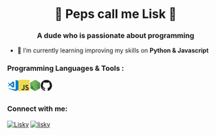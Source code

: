 <h1 align="center">💫 Peps call me Lisk 💫</h1>
<h3 align="center">A dude who is passionate about programming</h3>

- 🌱 I’m currently learning improving my skills on **Python & Javascript**


### Programming Languages & Tools :

<img align="left" alt="Visual Studio Code" width="26px" src="https://raw.githubusercontent.com/github/explore/80688e429a7d4ef2fca1e82350fe8e3517d3494d/topics/visual-studio-code/visual-studio-code.png" />
<img align="left" alt="JavaScript" width="26px" src="https://raw.githubusercontent.com/github/explore/80688e429a7d4ef2fca1e82350fe8e3517d3494d/topics/javascript/javascript.png" />
<img align="left" alt="Node.js" width="26px" src="https://raw.githubusercontent.com/github/explore/80688e429a7d4ef2fca1e82350fe8e3517d3494d/topics/nodejs/nodejs.png" />
<img align="left" alt="GitHub" width="26px" src="https://raw.githubusercontent.com/github/explore/78df643247d429f6cc873026c0622819ad797942/topics/github/github.png" />


<br />
<br />

<p align="left">
<h3 align="left">Connect with me:</h3>
<a href="http:gmail.com__" target="blank"><img align="center" src="https://cdn.icon-icons.com/icons2/2631/PNG/512/gmail_new_logo_icon_159149.png" alt="Lisky" height="30" width="40" /></a>
<a href="https://discord.com/users/680256568914083907/" target="blank"><img align="center" src="https://cdn4.iconfinder.com/data/icons/vector-brand-logos/40/Discord-512.png" alt="lisky" height="30" width="40" /></a>
</p>
